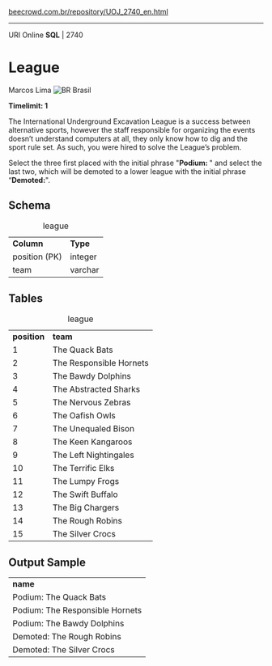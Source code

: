 <p><a href="https://www.beecrowd.com.br/repository/UOJ_2740_en.html">beecrowd.com.br/repository/UOJ_2740_en.html</a></p><hr>
                          <div>
                            <span>URI Online <strong>SQL</strong> | 2740 </span>
                            <h1>League</h1>
                            <div>
                              <p>Marcos Lima <img src="https://resources.beecrowd.com.br/gallery/images/flags/br.gif" alt="BR"> Brasil</p>
                            </div>
                            <strong>Timelimit: 1</strong>
                          </div>
                          <div>
                          <div>
                            <p>The International Underground Excavation League is a success between alternative sports, however the staff responsible for organizing the events doesn’t understand computers at all, they only know how to dig and the sport rule set. As such, you were hired to solve the League’s problem. </p>
                            <p>Select the three first placed with the initial phrase "<strong>Podium: </strong>" and select the last two, which will be demoted to a lower league with the initial phrase “<strong>Demoted:</strong>".</p>
                          </div>
                          <div>
                          <h2>Schema</h2>
                          <div>
                          <table>
                          <caption>league</caption>
                          <tbody><tr>
                          <td><strong>Column</strong></td>
                          <td><strong>Type</strong></td>
                        </tr>
                        <tr>
                          <td>position (PK)</td>
                          <td>integer</td>
                        </tr>
                        <tr>
                          <td>team</td>
                          <td>varchar</td>
                        </tr>
                      </tbody></table>
                    </div>
                  </div>
                  <div>
                  <h2>Tables</h2>
                  <div>
                  <table>
                  <caption>league</caption>
                  <tbody><tr>
                  <td><strong>position</strong></td>
                  <td><strong>team</strong></td>
                </tr>
                <tr>
                  <td>1</td>
                  <td>The Quack Bats</td>
                </tr>
                <tr>
                  <td>2</td>
                  <td>The Responsible Hornets</td>
                </tr>
                <tr>
                  <td>3</td>
                  <td>The Bawdy Dolphins</td>
                </tr>
                <tr>
                  <td>4</td>
                  <td>The Abstracted Sharks</td>
                </tr>
                <tr>
                  <td>5</td>
                  <td>The Nervous Zebras</td>
                </tr>
                <tr>
                  <td>6</td>
                  <td>The Oafish Owls</td>
                </tr>
                <tr>
                  <td>7</td>
                  <td>The Unequaled Bison</td>
                </tr>
                <tr>
                  <td>8</td>
                  <td>The Keen Kangaroos</td>
                </tr>
                <tr>
                  <td>9</td>
                  <td>The Left Nightingales</td>
                </tr>
                <tr>
                  <td>10</td>
                  <td>The Terrific Elks</td>
                </tr>
                <tr>
                  <td>11</td>
                  <td>The Lumpy Frogs</td>
                </tr>
                <tr>
                  <td>12</td>
                  <td>The Swift Buffalo</td>
                </tr>
                <tr>
                  <td>13</td>
                  <td>The Big Chargers</td>
                </tr>
                <tr>
                  <td>14</td>
                  <td>The Rough Robins</td>
                </tr>
                <tr>
                  <td>15</td>
                  <td>The Silver Crocs</td>
                </tr>
              </tbody></table>
            </div>
          </div>
          <div>
          <h2>Output Sample</h2>
          <div>
          <table>
          <tbody><tr>
          <td><strong>name</strong></td>
        </tr>
        <tr>
          <td>Podium: The Quack Bats</td>
        </tr>
        <tr>
          <td>Podium: The Responsible Hornets</td>
        </tr>
        <tr>
          <td>Podium: The Bawdy Dolphins</td>
        </tr>
        <tr>
          <td>Demoted: The Rough Robins</td>
        </tr>
        <tr>
          <td>Demoted: The Silver Crocs</td>
        </tr>
      </tbody></table>
    </div>
  </div>
  <p>
  </p>
</div>